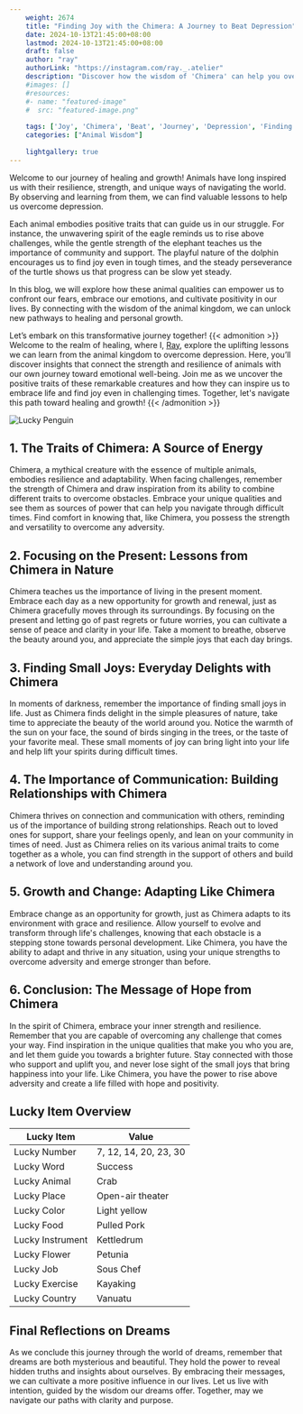 ```yaml
---
    weight: 2674
    title: "Finding Joy with the Chimera: A Journey to Beat Depression"  # Assuming 'title' column exists
    date: 2024-10-13T21:45:00+08:00
    lastmod: 2024-10-13T21:45:00+08:00
    draft: false
    author: "ray"
    authorLink: "https://instagram.com/ray._.atelier"
    description: "Discover how the wisdom of 'Chimera' can help you overcome depression and find joy in your life journey."
    #images: []
    #resources:
    #- name: "featured-image"
    #  src: "featured-image.png"
    
    tags: ['Joy', 'Chimera', 'Beat', 'Journey', 'Depression', 'Finding']
    categories: ["Animal Wisdom"]
    
    lightgallery: true
---
```

    
Welcome to our journey of healing and growth! Animals have long inspired us with their resilience, strength, and unique ways of navigating the world. By observing and learning from them, we can find valuable lessons to help us overcome depression.

Each animal embodies positive traits that can guide us in our struggle. For instance, the unwavering spirit of the eagle reminds us to rise above challenges, while the gentle strength of the elephant teaches us the importance of community and support. The playful nature of the dolphin encourages us to find joy even in tough times, and the steady perseverance of the turtle shows us that progress can be slow yet steady.

In this blog, we will explore how these animal qualities can empower us to confront our fears, embrace our emotions, and cultivate positivity in our lives. By connecting with the wisdom of the animal kingdom, we can unlock new pathways to healing and personal growth.

Let’s embark on this transformative journey together!
{{< admonition >}}
Welcome to the realm of healing, where I, [Ray](https://instagram.com/ray._.atelier), explore the uplifting lessons we can learn from the animal kingdom to overcome depression. Here, you’ll discover insights that connect the strength and resilience of animals with our own journey toward emotional well-being. Join me as we uncover the positive traits of these remarkable creatures and how they can inspire us to embrace life and find joy even in challenging times. Together, let's navigate this path toward healing and growth!
{{< /admonition >}}

![Lucky Penguin](https://cdn.pixabay.com/photo/2024/09/07/02/34/penguins-9028827_1280.jpg "Lucky Penguin")

## 1. The Traits of Chimera: A Source of Energy
Chimera, a mythical creature with the essence of multiple animals, embodies resilience and adaptability. When facing challenges, remember the strength of Chimera and draw inspiration from its ability to combine different traits to overcome obstacles. Embrace your unique qualities and see them as sources of power that can help you navigate through difficult times. Find comfort in knowing that, like Chimera, you possess the strength and versatility to overcome any adversity.

## 2. Focusing on the Present: Lessons from Chimera in Nature
Chimera teaches us the importance of living in the present moment. Embrace each day as a new opportunity for growth and renewal, just as Chimera gracefully moves through its surroundings. By focusing on the present and letting go of past regrets or future worries, you can cultivate a sense of peace and clarity in your life. Take a moment to breathe, observe the beauty around you, and appreciate the simple joys that each day brings.

## 3. Finding Small Joys: Everyday Delights with Chimera
In moments of darkness, remember the importance of finding small joys in life. Just as Chimera finds delight in the simple pleasures of nature, take time to appreciate the beauty of the world around you. Notice the warmth of the sun on your face, the sound of birds singing in the trees, or the taste of your favorite meal. These small moments of joy can bring light into your life and help lift your spirits during difficult times.

## 4. The Importance of Communication: Building Relationships with Chimera
Chimera thrives on connection and communication with others, reminding us of the importance of building strong relationships. Reach out to loved ones for support, share your feelings openly, and lean on your community in times of need. Just as Chimera relies on its various animal traits to come together as a whole, you can find strength in the support of others and build a network of love and understanding around you.

## 5. Growth and Change: Adapting Like Chimera
Embrace change as an opportunity for growth, just as Chimera adapts to its environment with grace and resilience. Allow yourself to evolve and transform through life's challenges, knowing that each obstacle is a stepping stone towards personal development. Like Chimera, you have the ability to adapt and thrive in any situation, using your unique strengths to overcome adversity and emerge stronger than before.

## 6. Conclusion: The Message of Hope from Chimera
In the spirit of Chimera, embrace your inner strength and resilience. Remember that you are capable of overcoming any challenge that comes your way. Find inspiration in the unique qualities that make you who you are, and let them guide you towards a brighter future. Stay connected with those who support and uplift you, and never lose sight of the small joys that bring happiness into your life. Like Chimera, you have the power to rise above adversity and create a life filled with hope and positivity.


## Lucky Item Overview
| Lucky Item          | Value              |
|---------------|--------------------|
| Lucky Number        | 7, 12, 14, 20, 23, 30  |
| Lucky Word          | Success |
| Lucky Animal        | Crab |
| Lucky Place         | Open-air theater     |
| Lucky Color         | Light yellow     |
| Lucky Food          | Pulled Pork      |
| Lucky Instrument    | Kettledrum |
| Lucky Flower        | Petunia    |
| Lucky Job           | Sous Chef       |
| Lucky Exercise      | Kayaking  |
| Lucky Country       | Vanuatu    |


##  Final Reflections on Dreams

As we conclude this journey through the world of dreams, remember that dreams are both mysterious and beautiful. They hold the power to reveal hidden truths and insights about ourselves. By embracing their messages, we can cultivate a more positive influence in our lives. Let us live with intention, guided by the wisdom our dreams offer. Together, may we navigate our paths with clarity and purpose.
